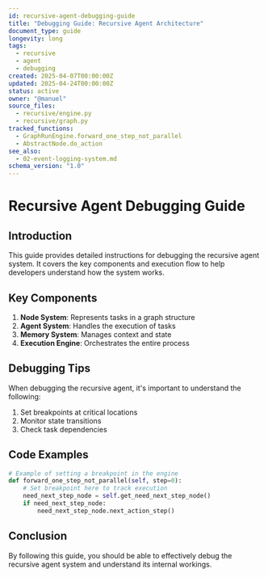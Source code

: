 ```yaml
---
id: recursive-agent-debugging-guide
title: "Debugging Guide: Recursive Agent Architecture"
document_type: guide
longevity: long
tags: 
  - recursive
  - agent
  - debugging
created: 2025-04-07T00:00:00Z
updated: 2025-04-24T00:00:00Z
status: active
owner: "@manuel"
source_files:
  - recursive/engine.py
  - recursive/graph.py
tracked_functions:
  - GraphRunEngine.forward_one_step_not_parallel
  - AbstractNode.do_action
see_also:
  - 02-event-logging-system.md
schema_version: "1.0"
---
```


# Recursive Agent Debugging Guide

## Introduction

This guide provides detailed instructions for debugging the recursive agent system. It covers the key components and execution flow to help developers understand how the system works.

## Key Components

1. **Node System**: Represents tasks in a graph structure
2. **Agent System**: Handles the execution of tasks
3. **Memory System**: Manages context and state
4. **Execution Engine**: Orchestrates the entire process

## Debugging Tips

When debugging the recursive agent, it's important to understand the following:

1. Set breakpoints at critical locations
2. Monitor state transitions
3. Check task dependencies

## Code Examples

```python
# Example of setting a breakpoint in the engine
def forward_one_step_not_parallel(self, step=0):
    # Set breakpoint here to track execution
    need_next_step_node = self.get_need_next_step_node()
    if need_next_step_node:
        need_next_step_node.next_action_step()
```

## Conclusion

By following this guide, you should be able to effectively debug the recursive agent system and understand its internal workings.